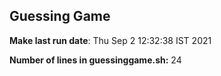 ## Guessing Game

**Make last run date**: Thu Sep  2 12:32:38 IST 2021

**Number of lines in guessinggame.sh:** 24
